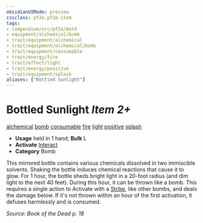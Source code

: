 ```yaml
---
obsidianUIMode: preview
cssclass: pf2e,pf2e-item
tags:
- compendium/src/pf2e/botd
- equipment/alchemical/bomb
- trait/equipment/alchemical
- trait/equipment/alchemical/bomb
- trait/equipment/consumable
- trait/energy/fire
- trait/effect/light
- trait/energy/positive
- trait/equipment/splash
aliases: ["Bottled Sunlight"]
---
```

# Bottled Sunlight *Item 2+*  
[alchemical](alchemical.md)  [bomb](bomb.md)  [consumable](consumable.md)  [fire](fire.md)  [light](rules/traits/light.md)  [positive](positive.md)  [splash](splash.md)  

- **Usage** held in 1 hand; **Bulk** L
- **Activate** [Interact](interact.md)
- **Category** Bomb

This mirrored bottle contains various chemicals dissolved in two immiscible solvents. Shaking the bottle induces chemical reactions that cause it to glow. For 1 hour, the bottle sheds bright light in a 20-foot radius (and dim light to the next 40 feet). During this hour, it can be thrown like a bomb. This requires a single action to Activate with a [Strike](strike.md), like other bombs, and deals the damage below. If it's not thrown within an hour of the first activation, it defuses harmlessly and is consumed.

*Source: Book of the Dead p. 18*